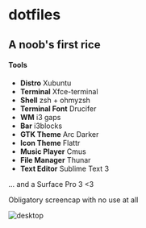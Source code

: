 # dotfiles
## A noob's first rice

#### Tools

- **Distro** Xubuntu
- **Terminal** Xfce-terminal
- **Shell** zsh + ohmyzsh
- **Terminal Font** Drucifer
- **WM** i3 gaps
- **Bar** i3blocks
- **GTK Theme** Arc Darker
- **Icon Theme** Flattr
- **Music Player** Cmus
- **File Manager** Thunar
- **Text Editor** Sublime Text 3

... and a Surface Pro 3 <3

Obligatory screencap with no use at all

![desktop](https://raw.githubusercontent.com/jastronaut/dotfiles/master/what.png)